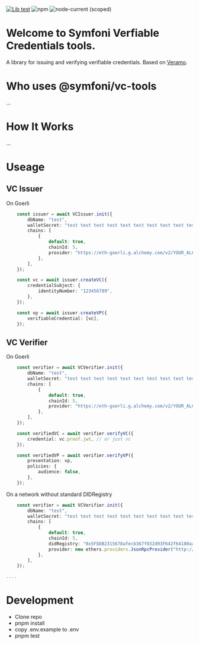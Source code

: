 [![Lib test](https://github.com/symfoni/vc-tools/actions/workflows/test.yml/badge.svg)](https://github.com/symfoni/vc-tools/actions/workflows/test.yml)
![npm](https://img.shields.io/npm/dm/@symfoni/vc-tools)
![node-current (scoped)](https://img.shields.io/node/v/@symfoni/vc-tools)
# Welcome to Symfoni Verfiable Credentials tools.

A library for issuing and verifying verifiable credentials. Based on [Veramo](https://veramo.io/).


# Who uses @symfoni/vc-tools
...

# How It Works
...

# Useage

## VC Issuer

On Goerli
```ts
	const issuer = await VCIssuer.init({
		dbName: "test",
		walletSecret: "test test test test test test test test test test test junk",
		chains: [
			{
				default: true,
				chainId: 5,
				provider: "https://eth-goerli.g.alchemy.com/v2/YOUR_ALCHEMY_APP_KEY",
			},
		],
	});

    const vc = await issuer.createVC({
		credentialSubject: {
			identityNumber: "123456789",
		},
	});

    const vp = await issuer.createVP({
		verifiableCredential: [vc],
	});
```

## VC Verifier
On Goerli
```ts
	const verifier = await VCVerifier.init({
		dbName: "test",
		walletSecret: "test test test test test test test test test test test junk",
		chains: [
			{
				default: true,
				chainId: 5,
				provider: "https://eth-goerli.g.alchemy.com/v2/YOUR_ALCHEMY_APP_KEY",
			},
		],
	});

	const verifiedVC = await verifier.verifyVC({
		credential: vc.proof.jwt, // or just vc
	});

   	const verifiedVP = await verifier.verifyVP({
		presentation: vp,
		policies: {
			audience: false,
		},
	});
```
On a network without standard DIDRegistry
```ts
	const verifier = await VCVerifier.init({
		dbName: "test",
		walletSecret: "test test test test test test test test test test test junk",
		chains: [
			{
				default: true,
				chainId: 5,
                didRegistry: "0x5FbDB2315678afecb367f032d93F642f64180aa3", // Address to the DID Registry
		        provider: new ethers.providers.JsonRpcProvider("http://localhost:8545"), // can also just put provider: { url: "http://localhost:8545",}
			},
		],
	});

....
```

# Development

- Clone repo
- pnpm install
- copy .env.example to .env
- pnpm test